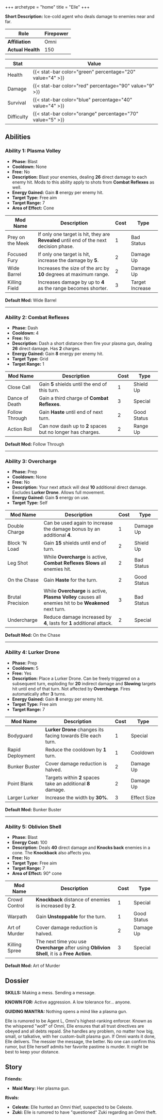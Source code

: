 +++
archetype = "home"
title = "Elle"
+++

**Short Description:** Ice-cold agent who deals damage to enemies near and far.

| **Role**          | Firepower |
| ----------------- | --------- |
| **Affiliation**   | Omni      |
| **Actual Health** | 150       |

| **Stat**   | **Value**                                                 |
| ---------- | --------------------------------------------------------- |
| Health     | {{< stat-bar color="green" percentage="20" value="4" >}}  |
| Damage     | {{< stat-bar color="red" percentage="90" value="9" >}}    |
| Survival   | {{< stat-bar color="blue" percentage="40" value="4" >}}   |
| Difficulty | {{< stat-bar color="orange" percentage="70" value="5" >}} |

## Abilities

### Ability 1: Plasma Volley

- **Phase:** Blast
- **Cooldown:** None
- **Free:** No
- **Description:** Blast your enemies, dealing **26** direct damage to each enemy hit. Mods to this ability apply to shots from **Combat Reflexes** as well.
- **Energy Gained:** Gain **8** energy per enemy hit.
- **Target Type:** Free aim
- **Target Range:** 7
- **Area of Effect:** Cone

| **Mod Name**     | **Description**                                                                        | **Cost** | **Type**        |
| ---------------- | -------------------------------------------------------------------------------------- | -------- | --------------- |
| Prey on the Meek | If only one target is hit, they are **Revealed** until end of the next decision phase. | 1        | Bad Status      |
| Focused Fury     | If only one target is hit, increase the damage by **5**.                               | 2        | Damage Up       |
| Wide Barrel      | Increases the size of the arc by **10** degrees at maximum range.                      | 2        | Damage Up       |
| Killing Field    | Increases damage by up to **4** as the range becomes shorter.                          | 3        | Target Increase |

**Default Mod:** Wide Barrel

---

### Ability 2: Combat Reflexes

- **Phase:** Dash
- **Cooldown:** 4
- **Free:** No
- **Description:** Dash a short distance then fire your plasma gun, dealing **26** direct damage. Has **2** charges.
- **Energy Gained:** Gain **8** energy per enemy hit.
- **Target Type:** Grid
- **Target Range:** 1

| **Mod Name**   | **Description**                                            | **Cost** | **Type**    |
| -------------- | ---------------------------------------------------------- | -------- | ----------- |
| Close Call     | Gain **5** shields until the end of this turn.             | 1        | Shield Up   |
| Dance of Death | Gain a third charge of **Combat Reflexes**.                | 3        | Special     |
| Follow Through | Gain **Haste** until end of next turn.                     | 2        | Good Status |
| Action Roll    | Can now dash up to **2** spaces but no longer has charges. | 2        | Range Up    |

**Default Mod:** Follow Through

---

### Ability 3: Overcharge

- **Phase:** Prep
- **Cooldown:** None
- **Free:** No
- **Description:** Your next attack will deal **10** additional direct damage. Excludes **Lurker Drone**. Allows full movement.
- **Energy Gained:** Gain **5** energy on use.
- **Target Type:** Self

| **Mod Name**     | **Description**                                                                                        | **Cost** | **Type**    |
| ---------------- | ------------------------------------------------------------------------------------------------------ | -------- | ----------- |
| Double Charge    | Can be used again to increase the damage bonus by an additional **4**.                                 | 1        | Damage Up   |
| Block 'N Load    | Gain **15** shields until end of turn.                                                                 | 2        | Shield Up   |
| Leg Shot         | While **Overcharge** is active, **Combat Reflexes** **Slows** all enemies hit.                         | 2        | Bad Status  |
| On the Chase     | Gain **Haste** for the turn.                                                                           | 2        | Good Status |
| Brutal Precision | While **Overcharge** is active, **Plasma Volley** causes all enemies hit to be **Weakened** next turn. | 3        | Bad Status  |
| Undercharge      | Reduce damage increased by **4**, lasts for **1** additional attack.                                   | 2        | Special     |

**Default Mod:** On the Chase

---

### Ability 4: Lurker Drone

- **Phase:** Prep
- **Cooldown:** 5
- **Free:** Yes
- **Description:** Place a Lurker Drone. Can be freely triggered on a subsequent turn, exploding for **20** indirect damage and **Slowing** targets hit until end of that turn. Not affected by **Overcharge**. Fires automatically after **3** turns.
- **Energy Gained:** Gain **8** energy per enemy hit.
- **Target Type:** Free aim
- **Target Range:** 7

| **Mod Name**     | **Description**                                              | **Cost** | **Type**    |
| ---------------- | ------------------------------------------------------------ | -------- | ----------- |
| Bodyguard        | **Lurker Drone** changes its facing towards Elle each turn.  | 1        | Special     |
| Rapid Deployment | Reduce the cooldown by **1** turn.                           | 1        | Cooldown    |
| Bunker Buster    | Cover damage reduction is halved.                            | 2        | Damage Up   |
| Point Blank      | Targets within **2** spaces take an additional **8** damage. | 2        | Damage Up   |
| Larger Lurker    | Increase the width by **30%**.                               | 3        | Effect Size |

**Default Mod:** Bunker Buster

---

### Ability 5: Oblivion Shell

- **Phase:** Blast
- **Energy Cost:** 100
- **Description:** Deals **40** direct damage and **Knocks back** enemies in a cone. The **Knockback** also affects you.
- **Free:** No
- **Target Type:** Free aim
- **Target Range:** 7
- **Area of Effect:** 90° cone

| **Mod Name**  | **Description**                                                                               | **Cost** | **Type**    |
| ------------- | --------------------------------------------------------------------------------------------- | -------- | ----------- |
| Crowd Control | **Knockback** distance of enemies is increased by **2**.                                      | 1        | Special     |
| Warpath       | Gain **Unstoppable** for the turn.                                                            | 1        | Good Status |
| Art of Murder | Cover damage reduction is halved.                                                             | 2        | Damage Up   |
| Killing Spree | The next time you use **Overcharge** after using **Oblivion Shell**, it is a **Free Action**. | 3        | Special     |

**Default Mod:** Art of Murder

## Dossier

**SKILLS:** Making a mess. Sending a message.

**KNOWN FOR:** Active aggression. A low tolerance for... anyone.

**GUIDING MANTRA:** Nothing opens a mind like a plasma gun.

Elle is rumored to be Agent L, Omni's highest-ranking enforcer. Known as the whispered "wolf" of Omni, Elle ensures that all trust directives are obeyed and all debts repaid. She handles any problem, no matter how big, small, or talkative, with her custom-built plasma gun. If Omni wants it done, Elle delivers. The messier the message, the better. No one can confirm this rumor, but Elle herself admits her favorite pastime is murder. It might be best to keep your distance.

## Story

**Friends:**

- **Maid Mary:** Her plasma gun.

**Rivals:**

- **Celeste:** Elle hunted an Omni thief, suspected to be Celeste.
- **Zuki:** Elle is rumored to have "questioned" Zuki regarding an Omni theft.
